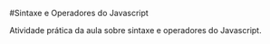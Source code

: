 #Sintaxe e Operadores do Javascript

Atividade prática da aula sobre sintaxe e operadores do Javascript.